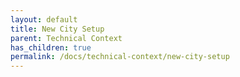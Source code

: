 ```yaml
---
layout: default
title: New City Setup
parent: Technical Context
has_children: true
permalink: /docs/technical-context/new-city-setup
---
```

